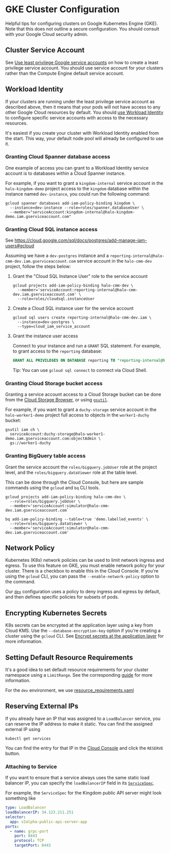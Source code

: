 # GKE Cluster Configuration

Helpful tips for configuring clusters on Google Kubernetes Engine (GKE). Note
that this does not outline a secure configuration. You should consult with your
Google Cloud security admin.

## Cluster Service Account

See
[Use least privilege Google service accounts](https://cloud.google.com/kubernetes-engine/docs/how-to/hardening-your-cluster#use_least_privilege_sa)
on how to create a least privilege service account. You should use service
account for your clusters rather than the Compute Engine default service
account.

## Workload Identity

If your clusters are running under the least privilege service account as
described above, then it means that your pods will not have access to any other
Google Cloud resources by default. You should
[use Workload Identity](https://cloud.google.com/kubernetes-engine/docs/how-to/workload-identity)
to configure specific service accounts with access to the necessary resources.

It's easiest if you create your cluster with Workload Identity enabled from the
start. This way, your default node pool will already be configured to use it.

### Granting Cloud Spanner database access

One example of access you can grant to a Workload Identity service account is to
databases within a Cloud Spanner instance.

For example, if you want to grant a `kingdom-internal` service account in the
`halo-kingdom-demo` project access to the `kingdom` database within the instance
named `dev-instance`, you could run the following command:

```shell
gcloud spanner databases add-iam-policy-binding kingdom \
  --instance=dev-instance --role=roles/spanner.databaseUser \
  --member="serviceAccount:kingdom-internal@halo-kingdom-demo.iam.gserviceaccount.com"
```

### Granting Cloud SQL instance access

See https://cloud.google.com/sql/docs/postgres/add-manage-iam-users#gcloud

Assuming we have a `dev-postgres` instance and a
`reporting-internal@halo-cmm-dev.iam.gserviceaccount.com` service account in the
`halo-cmm-dev` project, follow the steps below:

1.  Grant the "Cloud SQL Instance User" role to the service account

    ```shell
    gcloud projects add-iam-policy-binding halo-cmm-dev \
      --member='serviceAccount:reporting-internal@halo-cmm-dev.iam.gserviceaccount.com' \
      --role=roles/cloudsql.instanceUser
    ```

1.  Create a Cloud SQL instance user for the service account

    ```shell
    gcloud sql users create reporting-internal@halo-cmm-dev.iam \
      --instance=dev-postgres \
      --type=cloud_iam_service_account
    ```

1.  Grant the instance user access

    Connect to your instance and run a `GRANT` SQL statement. For example, to
    grant access to the `reporting` database:

    ```sql
    GRANT ALL PRIVILEGES ON DATABASE reporting TO "reporting-internal@halo-cmm-dev.iam";
    ```

    Tip: You can use `gcloud sql connect` to connect via Cloud Shell.

### Granting Cloud Storage bucket access

Granting a service account access to a Cloud Storage bucket can be done from the
[Cloud Storage Browser](https://console.cloud.google.com/storage/browser), or
using [`gsutil`](https://cloud.google.com/storage/docs/gsutil/commands/iam).

For example, if you want to grant a `duchy-storage` service account in the
`halo-worker1-demo` project full access to objects in the `worker1-duchy`
bucket:

```shell
gsutil iam ch \
  serviceAccount:duchy-storage@halo-worker1-demo.iam.gserviceaccount.com:objectAdmin \
  gs://worker1-duchy
```

### Granting BigQuery table access

Grant the service account the `roles/bigquery.jobUser` role at the project
level, and the `roles/bigquery.dataViewer` role at the table level.

This can be done through the Cloud Console, but here are sample commands using
the `gcloud` and `bq` CLI tools.

```shell
gcloud projects add-iam-policy-binding halo-cmm-dev \
  --role=roles/bigquery.jobUser \
  --member='serviceAccount:simulator@halo-cmm-dev.iam.gserviceaccount.com`
```

```shell
bq add-iam-policy-binding --table=true 'demo.labelled_events' \
  --role=roles/bigquery.dataViewer \
  --member='serviceAccount:simulator@halo-cmm-dev.iam.gserviceaccount.com'
```

## Network Policy

Kubernetes (K8s) network policies can be used to limit network ingress and
egress. To use this feature on GKE, you must enable network policy for your
cluster. There is a checkbox to enable this in the Cloud Console. If you're
using the `gcloud` CLI, you can pass the `--enable-network-policy` option to the
command.

Our [`dev`](../../src/main/k8s/dev/) configuration uses a policy to deny ingress
and egress by default, and then defines specific policies for subsets of pods.

## Encrypting Kubernetes Secrets

K8s secrets can be encrypted at the application layer using a key from Cloud
KMS. Use the `--database-encryption-key` option if you're creating a cluster
using the `gcloud` CLI. See
[Encrypt secrets at the application layer](https://cloud.google.com/kubernetes-engine/docs/how-to/encrypting-secrets)
for more information.

## Setting Default Resource Requirements

It's a good idea to set default resource requirements for your cluster namespace
using a `LimitRange`. See the corresponding
[guide](https://kubernetes.io/docs/tasks/administer-cluster/manage-resources/memory-default-namespace/)
for more information.

For the `dev` environment, we use
[resource_requirements.yaml](../../src/main/k8s/testing/secretfiles/resource_requirements.yaml)

## Reserving External IPs

If you already have an IP that was assigned to a `LoadBalancer` service, you can
reserve the IP address to make it static. You can find the assigned external IP
using

```shell
kubectl get services
```

You can find the entry for that IP in the
[Cloud Console](https://console.cloud.google.com/networking/addresses/list) and
click the `RESERVE` button.

### Attaching to Service

If you want to ensure that a service always uses the same static load balancer
IP, you can specify the `loadBalancerIP` field in its
[`ServiceSpec`](https://kubernetes.io/docs/reference/kubernetes-api/service-resources/service-v1/#ServiceSpec).

For example, the `ServiceSpec` for the Kingdom public API server might look
something like

```yaml
type: LoadBalancer
loadBalancerIP: 34.123.211.251
selector:
  app: v2alpha-public-api-server-app
ports:
  - name: grpc-port
    port: 8443
    protocol: TCP
    targetPort: 8443
```
